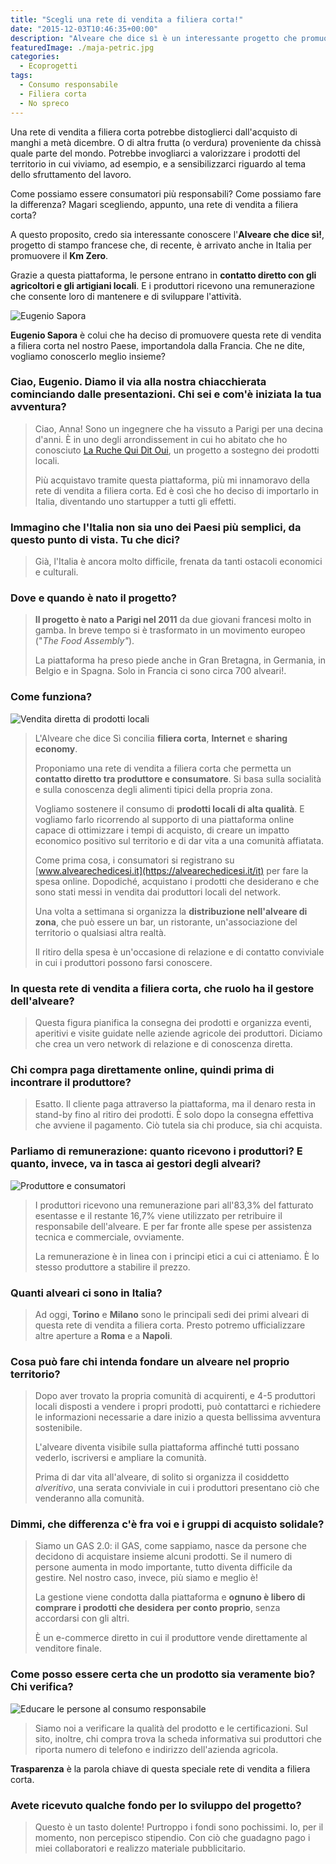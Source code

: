 ```yaml
---
title: "Scegli una rete di vendita a filiera corta!"
date: "2015-12-03T10:46:35+00:00"
description: "Alveare che dice sì è un interessante progetto che promuove il km zero conciliando filiera corta, internet e sharing economy."
featuredImage: ./maja-petric.jpg
categories:
  - Ecoprogetti
tags:
  - Consumo responsabile
  - Filiera corta
  - No spreco
---
```


Una rete di vendita a filiera corta potrebbe distoglierci dall'acquisto di manghi a metà dicembre. O di altra frutta (o verdura) proveniente da chissà quale parte del mondo.
Potrebbe invogliarci a valorizzare i prodotti del territorio in cui viviamo, ad esempio, e a sensibilizzarci riguardo al tema dello sfruttamento del lavoro.

Come possiamo essere consumatori più responsabili? Come possiamo fare la differenza? Magari scegliendo, appunto, una rete di vendita a filiera corta?

A questo proposito, credo sia interessante conoscere l'**Alveare che dice sì!**, progetto di stampo francese che, di recente, è arrivato anche in Italia per promuovere il **Km Zero**.

Grazie a questa piattaforma, le persone entrano in **contatto diretto con gli agricoltori e gli artigiani locali**. E i produttori ricevono una remunerazione che consente loro di mantenere e di sviluppare l'attività.

![Eugenio Sapora](./eugenio-sapora.jpg)

**Eugenio Sapora** è colui che ha deciso di promuovere questa rete di vendita a filiera corta nel nostro Paese, importandola dalla Francia.
Che ne dite, vogliamo conoscerlo meglio insieme?

### Ciao, Eugenio. Diamo il via alla nostra chiacchierata cominciando dalle presentazioni. Chi sei e com'è iniziata la tua avventura?

> Ciao, Anna! Sono un ingegnere che ha vissuto a Parigi per una decina d'anni. È in uno degli arrondissement in cui ho abitato che ho conosciuto [La Ruche Qui Dit Oui](https://laruchequiditoui.fr/fr), un progetto a sostegno dei prodotti locali.
>
> Più acquistavo tramite questa piattaforma, più mi innamoravo della rete di vendita a filiera corta. Ed è così che ho deciso di importarlo in Italia, diventando uno startupper a tutti gli effetti.

### Immagino che l'Italia non sia uno dei Paesi più semplici, da questo punto di vista. Tu che dici?

> Già, l'Italia è ancora molto difficile, frenata da tanti ostacoli economici e culturali.

### Dove e quando è nato il progetto?

> **Il progetto è nato a Parigi nel 2011** da due giovani francesi molto in gamba. In breve tempo si è trasformato in un movimento europeo ("_The Food Assembly"_).
>
> La piattaforma ha preso piede anche in Gran Bretagna, in Germania, in Belgio e in Spagna. Solo in Francia ci sono circa 700 alveari!.

### Come funziona?

![Vendita diretta di prodotti locali](./alveare-che-dice-si.jpg)

> L'Alveare che dice Sì concilia **filiera corta**, **Internet** e **sharing economy**.
>
> Proponiamo una rete di vendita a filiera corta che permetta un **contatto diretto tra produttore e consumatore**. Si basa sulla socialità e sulla conoscenza degli alimenti tipici della propria zona.
>
> Vogliamo sostenere il consumo di **prodotti locali di alta qualità**. E vogliamo farlo ricorrendo al supporto di una piattaforma online capace di ottimizzare i tempi di acquisto, di creare un impatto economico positivo sul territorio e di dar vita a una comunità affiatata.
>
> Come prima cosa, i consumatori si registrano su [www.alvearechedicesi.it](https://alvearechedicesi.it/it) per fare la spesa online. Dopodiché, acquistano i prodotti che desiderano e che sono stati messi in vendita dai produttori locali del network.
>
> Una volta a settimana si organizza la **distribuzione nell'alveare di zona**, che può essere un bar, un ristorante, un'associazione del territorio o qualsiasi altra realtà.
>
> Il ritiro della spesa è un'occasione di relazione e di contatto conviviale in cui i produttori possono farsi conoscere.

### In questa rete di vendita a filiera corta, che ruolo ha il gestore dell'alveare?

> Questa figura pianifica la consegna dei prodotti e organizza eventi, aperitivi e visite guidate nelle aziende agricole dei produttori. Diciamo che crea un vero network di relazione e di conoscenza diretta.

### Chi compra paga direttamente online, quindi prima di incontrare il produttore?

> Esatto. Il cliente paga attraverso la piattaforma, ma il denaro resta in stand-by fino al ritiro dei prodotti. È solo dopo la consegna effettiva che avviene il pagamento. Ciò tutela sia chi produce, sia chi acquista.

### Parliamo di remunerazione: quanto ricevono i produttori? E quanto, invece, va in tasca ai gestori degli alveari?

![Produttore e consumatori](./alveare-che-dice-si-2.jpg)

> I produttori ricevono una remunerazione pari all'83,3% del fatturato esentasse e il restante 16,7% viene utilizzato per retribuire il responsabile dell'alveare. E per far fronte alle spese per assistenza tecnica e commerciale, ovviamente.
>
> La remunerazione è in linea con i principi etici a cui ci atteniamo. È lo stesso produttore a stabilire il prezzo.

### Quanti alveari ci sono in Italia?

> Ad oggi, **Torino** e **Milano** sono le principali sedi dei primi alveari di questa rete di vendita a filiera corta. Presto potremo ufficializzare altre aperture a **Roma** e a **Napoli**.

### Cosa può fare chi intenda fondare un alveare nel proprio territorio?

> Dopo aver trovato la propria comunità di acquirenti, e 4-5 produttori locali disposti a vendere i propri prodotti, può contattarci e richiedere le informazioni necessarie a dare inizio a questa bellissima avventura sostenibile.
>
> L'alveare diventa visibile sulla piattaforma affinché tutti possano vederlo, iscriversi e ampliare la comunità.
>
> Prima di dar vita all'alveare, di solito si organizza il cosiddetto _alveritivo_, una serata conviviale in cui i produttori presentano ciò che venderanno alla comunità.

### Dimmi, che differenza c'è fra voi e i gruppi di acquisto solidale?

> Siamo un GAS 2.0: il GAS, come sappiamo, nasce da persone che decidono di acquistare insieme alcuni prodotti. Se il numero di persone aumenta in modo importante, tutto diventa difficile da gestire. Nel nostro caso, invece, più siamo e meglio è!
>
> La gestione viene condotta dalla piattaforma e **ognuno è libero di comprare i prodotti che desidera** **per conto proprio**, senza accordarsi con gli altri.
>
> È un e-commerce diretto in cui il produttore vende direttamente al venditore finale.

### Come posso essere certa che un prodotto sia veramente bio? Chi verifica?

![Educare le persone al consumo responsabile](./alveare-che-dice-si-3.jpg)

> Siamo noi a verificare la qualità del prodotto e le certificazioni. Sul sito, inoltre, chi compra trova la scheda informativa sui produttori che riporta numero di telefono e indirizzo dell'azienda agricola.

**Trasparenza** è la parola chiave di questa speciale rete di vendita a filiera corta.

### Avete ricevuto qualche fondo per lo sviluppo del progetto?

> Questo è un tasto dolente! Purtroppo i fondi sono pochissimi. Io, per il momento, non percepisco stipendio. Con ciò che guadagno pago i miei collaboratori e realizzo materiale pubblicitario.
